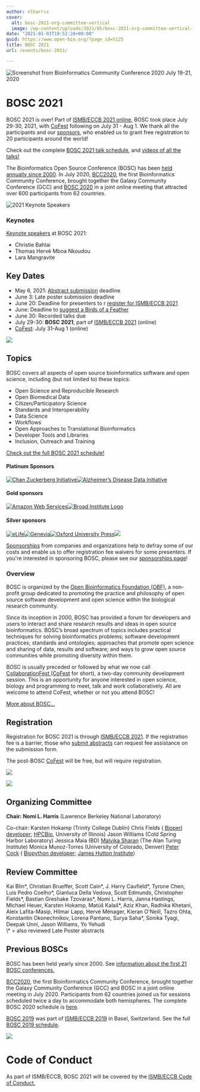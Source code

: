 ```yaml
---
author: nlharris
cover:
  alt: bosc-2021-org-committee-vertical
  image: /wp-content/uploads/2021/05/bosc-2021-org-committee-vertical-1.png
date: "2021-01-03T19:52:28+00:00"
guid: https://www.open-bio.org/?page_id=5125
title: BOSC 2021
url: /events/bosc-2021/

---
```

![Screenshot from Bioinformatics Community Conference 2020  July 19-21, 2020](/wp-content/uploads/2020/08/nomi-abby-chris-karsten-peter-yo-1-1.jpeg)

# BOSC 2021

BOSC 2021 is over! Part of [ISMB/ECCB 2021 online](https://www.iscb.org/ismbeccb2021), BOSC took place July 29-30, 2021, with [CoFest](/events/bosc-2021/collaborationfest/) following on July 31 - Aug 1. We thank all the participants and our [sponsors](/events/bosc2021/sponsors/), who enabled us to grant free registration to 20 participants around the world!

Check out the complete [BOSC 2021 talk schedule](/events/bosc-2021/bosc-2021-schedule/), and [videos of all the talks!](https://www.youtube.com/playlist?list=PLir-OOQiOhXZ6jV_cld3Hp-C_0m4aCznk)

The Bioinformatics Open Source Conference (BOSC) has been [held annually since 2000](/events/bosc/about/). In July 2020, [BCC2020](https://bcc2020.github.io/), the first Bioinformatics Community Conference, brought together the Galaxy Community Conference (GCC) and [BOSC 2020](/events/bosc/schedule/) in a joint online meeting that attracted over 600 participants from 62 countries.

![2021 Keynote Speakers](/wp-content/uploads/2021/05/keynotes-horizontal.png)

### Keynotes

[Keynote speakers](/bosc2021/bosc-2021-keynotes/) at BOSC 2021:

- Christie Bahlai
- Thomas Hervé Mboa Nkoudou
- Lara Mangravite

## Key Dates

- May 6, 2021: [Abstract submission](events/bosc-2021/submit/) deadline
- June 3: Late poster submission deadline
- June 20: Deadline for presenters to r [register for ISMB/ECCB 2021](https://www.iscb.org/ismbeccb2021-registration)
- June: Deadline to [suggest a Birds of a Feather](/2021/06/15/birds-of-a-feather-at-bosc-2021/)
- June 30: Recorded talks due
- July 29-30: **BOSC 2021**, part of [ISMB/ECCB 2021]( https:=) (online)
- [CoFest](/events/bosc-2021/collaborationfest/): July 31-Aug 1 (online)

![](/wp-content/uploads/2021/01/emmy-moni.png)

## Topics

BOSC covers all aspects of open source bioinformatics software and open science, including (but not limited to) these topics:

- Open Science and Reproducible Research
- Open Biomedical Data
- Citizen/Participatory Science
- Standards and Interoperability
- Data Science
- Workflows
- Open Approaches to Translational Bioinformatics
- Developer Tools and Libraries
- Inclusion, Outreach and Training


[Check out the full BOSC 2021 schedule!](/events/bosc-2021/bosc-2021-schedule/)

#### Platinum Sponsors

[![Chan Zuckerberg Initiative](/wp-content/uploads/2021/06/CZI_Logotype_RGB.jpg)](https://chanzuckerberg.com/)[![Alzheimer’s Disease Data Initiative](/wp-content/uploads/2021/06/ADDI_Logo_FullColor_Vert_RGB.png)](https://www.alzheimersdata.org/)

#### Gold sponsors

[![Amazon Web Services](/wp-content/uploads/2021/05/AWS_logo_RGB.png)](http://aws.amazon.com)[![Broad Institute Logo](https://www.broadinstitute.org/files/news/media-images/logos//BroadInstLogoforDigitalRGB.png)](https://www.broadinstitute.org/)

#### Silver sponsors

[![eLife](/wp-content/uploads/2021/04/image.png)](https://elifesciences.org/)[![Genevia](/wp-content/uploads/2021/06/genevia_logo_cmyk.png)](https://geneviatechnologies.com/)[![Oxford University Press](/wp-content/uploads/2021/06/OUP_logo_navy.png)](https://oup.com/)[![](/wp-content/uploads/2021/07/logo_bioteam_transp_bg.png)](https://bioteam.net)

[Sponsorships](/events/bosc/sponsors/) from companies and organizations help to defray some of our costs and enable us to offer registration fee waivers for some presenters. If you're interested in sponsoring BOSC, please see our [sponsorships page](/events/bosc/sponsors/)!

### Overview

BOSC is organized by the [Open Bioinformatics Foundation (OBF)](/wiki/Main_Page), a non-profit group dedicated to promoting the practice and philosophy of open source software development and open science within the biological research community.

Since its inception in 2000, BOSC has provided a forum for developers and users to interact and share research results and ideas in open source bioinformatics. BOSC’s broad spectrum of topics includes practical techniques for solving bioinformatics problems; software development practices; standards and ontologies; approaches that promote open science and sharing of data, results and software; and ways to grow open source communities while promoting diversity within them.

BOSC is usually preceded or followed by what we now call [CollaborationFest (CoFest](/events/bosc/collaborationfest/) for short), a two-day community development session. This is an opportunity for anyone interested in open science, biology and programming to meet, talk and work collaboratively. All are welcome to attend CoFest, whether or not you attend BOSC!

[More about BOSC...](/events/bosc/about/)

## Registration

Registration for BOSC 2021 is through [ISMB/ECCB 2021](https://www.iscb.org/ismbeccb2021-registration). If the registration fee is a barrier, those who [submit abstracts](/events/bosc/submit) can request fee assistance on the submission form.

The post-BOSC [CoFest](/events/bosc/collaborationfest/) will be free, but will require registration.


![](/wp-content/uploads/2021/01/nomi-dave-deepak-hilmar-joby-karsten-moni-nicole-1.jpeg)

![](/wp-content/uploads/2021/05/bosc-2021-org-committee-vertical-1.png)

## Organizing Committee

**Chair: Nomi L. Harris** (Lawrence Berkeley National Laboratory)

Co-chair: Karsten Hokamp (Trinity College Dublin)
Chris Fields ( [Bioperl developer](http://bioperl.org/); [HPCBio](https://hpcbio.illinois.edu/), University of Illinois)
Jason Williams (Cold Spring Harbor Laboratory)
Jessica Maia (BD)
[Malvika Sharan](https://malvikasharan.github.io/) (The Alan Turing Institute)
Monica Munoz-Torres (University of Colorado, Denver)
[Peter Cock](http://www.scri.ac.uk/staff/petercock) ( [Biopython developer](http://biopython.org/); [James Hutton Institute](http://www.hutton.ac.uk/))

## Review Committee

Kai Blin\*, Christian Brueffer, Scott Cain\*, J. Harry Caufield\*, Tyrone Chen, Luis Pedro Coelho\*, Gianluca Della Vedova, Scott Edmunds, Christopher Fields\*, Bastian Greshake Tzovaras\*, Nomi L. Harris, Janna Hastings, Michael Heuer, Karsten Hokamp, Matúš Kalaš\*, Aziz Khan, Radhika Khetani, Aleix Lafita-Masip, Hilmar Lapp, Hervé Ménager, Kieran O'Neill, Tazro Ohta, Konstantin Okonechnikov, Lorena Pantano, Surya Saha\*, Sonika Tyagi, Deepak Unni, Jason Williams, Yo Yehudi  
\\* = also reviewed Late Poster abstracts

## Previous BOSCs

BOSC has been held yearly since 2000. See [information about the first 21 BOSC conferences.](/events/bosc/about#Past_BOSCs)

[BCC2020](https://bcc2020.github.io/), the first Bioinformatics Community Conference, brought together the Galaxy Community Conference (GCC) and BOSC in a joint online meeting in July 2020. Participants from 62 countries joined us for sessions scheduled twice a day to accommodate both hemispheres. The complete BOSC 2020 schedule is [here](/events/bosc/schedule/).

[BOSC 2019](/events/bosc-2019/) was part of [ISMB/ECCB 2019](https://www.iscb.org/ismbeccb2019) in Basel, Switzerland. See the full [BOSC 2019 schedule](/events/bosc/schedule/).

![](/wp-content/uploads/2020/09/image1-1-e1610331040457.png)

# Code of Conduct

As part of ISMB/ECCB, BOSC 2021 will be covered by the [ISMB/ECCB Code of Conduct.](https://www.iscb.org/iscb-policy-statements/iscb-code-of-ethics-and-professional-conduct)
